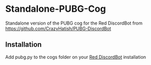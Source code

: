 # Standalone-PUBG-Cog
Standalone version of the PUBG cog for the Red DiscordBot from https://github.com/CrazyHatish/PUBG-DiscordBot

## Installation
Add pubg.py to the cogs folder on your [Red DiscordBot](https://github.com/Cog-Creators/Red-DiscordBot) installation
